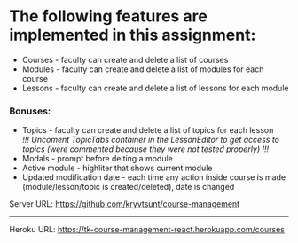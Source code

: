 # The following features are implemented in this assignment:
* Courses - faculty can create and delete a list of courses
* Modules - faculty can create and delete a list of modules for each course
* Lessons - faculty can create and delete a list of lessons for each module

### Bonuses:
* Topics - faculty can create and delete a list of topics for each lesson    
_!!! Uncoment TopicTabs container in the LessonEditor to get access to topics (were commented because they were not tested properly) !!!_
* Modals - prompt before delting a module
* Active module - highliter that shows current module
* Updated modification date - each time any action inside course is made (module/lesson/topic is created/deleted), date is changed

Server URL: https://github.com/kryvtsunt/course-management
***
Heroku URL: https://tk-course-management-react.herokuapp.com/courses
